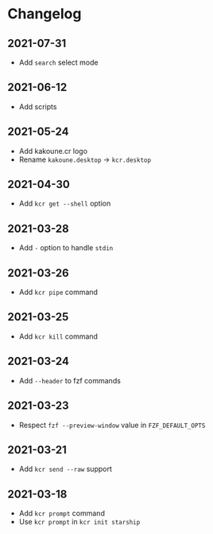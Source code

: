 # Changelog

## 2021-07-31

- Add `search` select mode

## 2021-06-12

- Add scripts

## 2021-05-24

- Add kakoune.cr logo
- Rename `kakoune.desktop` → `kcr.desktop`

## 2021-04-30

- Add `kcr get --shell` option

## 2021-03-28

- Add `-` option to handle `stdin`

## 2021-03-26

- Add `kcr pipe` command

## 2021-03-25

- Add `kcr kill` command

## 2021-03-24

- Add `--header` to fzf commands

## 2021-03-23

- Respect `fzf --preview-window` value in `FZF_DEFAULT_OPTS`

## 2021-03-21

- Add `kcr send --raw` support

## 2021-03-18

- Add `kcr prompt` command
- Use `kcr prompt` in `kcr init starship`
